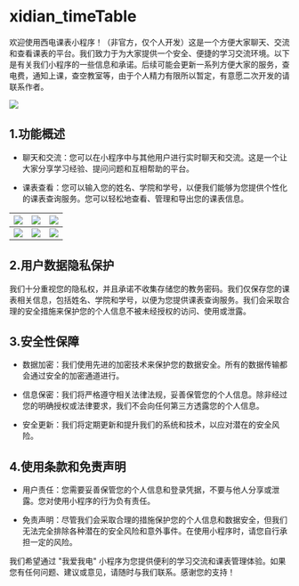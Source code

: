 # xidian_timeTable

欢迎使用西电课表小程序！（非官方，仅个人开发）这是一个方便大家聊天、交流和查看课表的平台。我们致力于为大家提供一个安全、便捷的学习交流环境。以下是有关我们小程序的一些信息和承诺。后续可能会更新一系列方便大家的服务，查电费，通知上课，查空教室等，由于个人精力有限所以暂定，有意愿二次开发的请联系作者。

![](https://cos.ywenrou.cn/blog/imagesgh_0c6e2df38425_258.jpg)



## 1.功能概述

- 聊天和交流：您可以在小程序中与其他用户进行实时聊天和交流。这是一个让大家分享学习经验、提问问题和互相帮助的平台。

- 课表查看：您可以输入您的姓名、学院和学号，以便我们能够为您提供个性化的课表查询服务。您可以轻松地查看、管理和导出您的课表信息。

| ![](https://cos.ywenrou.cn/blog/images20231019114238.png) | ![](https://cos.ywenrou.cn/blog/images20231019114317.png) | ![](https://cos.ywenrou.cn/blog/images20231019114330.png) |
| --------------------------------------------------------- | --------------------------------------------------------- | --------------------------------------------------------- |
| ![](https://cos.ywenrou.cn/blog/images20231019114306.png) | ![](https://cos.ywenrou.cn/blog/images20231019114208.png) | ![](https://cos.ywenrou.cn/blog/images20231019114354.png) |



## 2.用户数据隐私保护

   我们十分重视您的隐私权，并且承诺不收集存储您的教务密码。我们仅保存您的课表相关信息，包括姓名、学院和学号，以便为您提供课表查询服务。我们会采取合理的安全措施来保护您的个人信息不被未经授权的访问、使用或泄露。



## 3.安全性保障

- 数据加密：我们使用先进的加密技术来保护您的数据安全。所有的数据传输都会通过安全的加密通道进行。

- 信息保密：我们将严格遵守相关法律法规，妥善保管您的个人信息。除非经过您的明确授权或法律要求，我们不会向任何第三方透露您的个人信息。

- 安全更新：我们将定期更新和提升我们的系统和技术，以应对潜在的安全风险。



## 4.使用条款和免责声明

- 用户责任：您需要妥善保管您的个人信息和登录凭据，不要与他人分享或泄露。您对使用小程序的行为负有责任。

- 免责声明：尽管我们会采取合理的措施保护您的个人信息和数据安全，但我们无法完全排除各种潜在的安全风险和意外事件。在使用小程序时，请您自行承担一定的风险。



我们希望通过 "我爱我电" 小程序为您提供便利的学习交流和课表管理体验。如果您有任何问题、建议或意见，请随时与我们联系。感谢您的支持！




